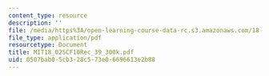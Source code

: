 ```yaml
---
content_type: resource
description: ''
file: /media/https%3A/open-learning-course-data-rc.s3.amazonaws.com/18-02sc-multivariable-calculus-fall-2010/0507bab05cb328c573e06696613e2b88_MIT18_02SCF10Rec_39_300k.pdf
file_type: application/pdf
resourcetype: Document
title: MIT18_02SCF10Rec_39_300k.pdf
uid: 0507bab0-5cb3-28c5-73e0-6696613e2b88
---
```

